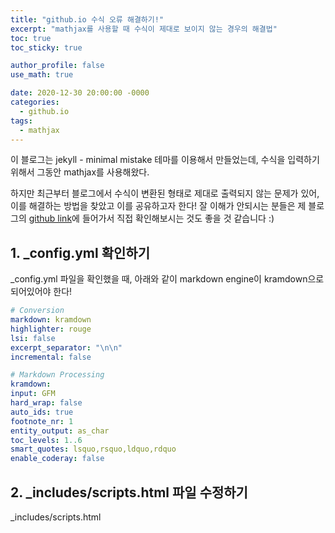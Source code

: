 ```yaml
---
title: "github.io 수식 오류 해결하기!"
excerpt: "mathjax를 사용할 때 수식이 제대로 보이지 않는 경우의 해결법"
toc: true
toc_sticky: true

author_profile: false
use_math: true

date: 2020-12-30 20:00:00 -0000
categories: 
  - github.io
tags:
  - mathjax
---
```


이 블로그는 jekyll - minimal mistake 테마를 이용해서 만들었는데, 수식을 입력하기 위해서 그동안 mathjax를 사용해왔다. 

하지만 최근부터 블로그에서 수식이 변환된 형태로 제대로 출력되지 않는 문제가 있어, 이를 해결하는 방법을 찾았고 이를 공유하고자 한다! 잘 이해가 안되시는 분들은 제 블로그의 [github link](https://github.com/an-seunghwan/an-seunghwan.github.io)에 들어가서 직접 확인해보시는 것도 좋을 것 같습니다 :)

## 1. _config.yml 확인하기

_config.yml 파일을 확인했을 때, 아래와 같이 markdown engine이 kramdown으로 되어있어야 한다!

```yml
# Conversion
markdown: kramdown
highlighter: rouge
lsi: false
excerpt_separator: "\n\n"
incremental: false

# Markdown Processing
kramdown:
input: GFM
hard_wrap: false
auto_ids: true
footnote_nr: 1
entity_output: as_char
toc_levels: 1..6
smart_quotes: lsquo,rsquo,ldquo,rdquo
enable_coderay: false
```

## 2. _includes/scripts.html 파일 수정하기

_includes/scripts.html
<!--stackedit_data:
eyJoaXN0b3J5IjpbMTgzOTExNjc0OSwtMzk5MzU5NjYzXX0=
-->